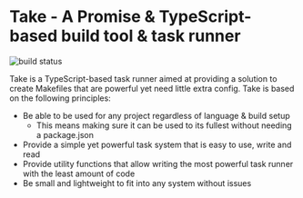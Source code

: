 # Take - A Promise & TypeScript-based build tool & task runner
![build status](https://travis-ci.com/luvies/take.svg?branch=master)

Take is a TypeScript-based task runner aimed at providing a solution to create Makefiles that are powerful yet need little extra config. Take is based on the following principles:

- Be able to be used for any project regardless of language & build setup
  - This means making sure it can be used to its fullest without needing a package.json
- Provide a simple yet powerful task system that is easy to use, write and read
- Provide utility functions that allow writing the most powerful task runner with the least amount of code
- Be small and lightweight to fit into any system without issues
